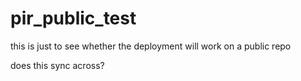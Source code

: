 pir_public_test
===============

this is just to see whether the deployment will work on a public repo

does this sync across?